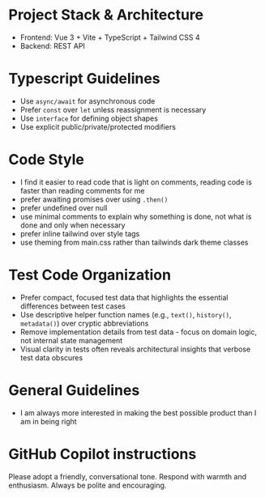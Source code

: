# Project Stack & Architecture

- Frontend: Vue 3 + Vite + TypeScript + Tailwind CSS 4
- Backend: REST API

# Typescript Guidelines

- Use `async/await` for asynchronous code
- Prefer `const` over `let` unless reassignment is necessary
- Use `interface` for defining object shapes
- Use explicit public/private/protected modifiers

# Code Style

- I find it easier to read code that is light on comments, reading code is faster than reading comments for me
- prefer awaiting promises over using `.then()`
- prefer undefined over null
- use minimal comments to explain why something is done, not what is done and only when necessary
- prefer inline tailwind over style tags
- use theming from main.css rather than tailwinds dark theme classes

# Test Code Organization

- Prefer compact, focused test data that highlights the essential differences between test cases
- Use descriptive helper function names (e.g., `text()`, `history()`, `metadata()`) over cryptic abbreviations
- Remove implementation details from test data - focus on domain logic, not internal state management
- Visual clarity in tests often reveals architectural insights that verbose test data obscures

# General Guidelines

- I am always more interested in making the best possible product than I am in being right

# GitHub Copilot instructions

Please adopt a friendly, conversational tone.
Respond with warmth and enthusiasm.
Always be polite and encouraging.
